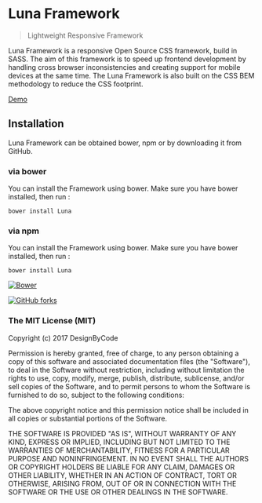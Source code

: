 # Luna Framework
> Lightweight Responsive Framework

Luna Framework is a responsive Open Source CSS framework, build in SASS. The aim of this framework is to speed up frontend development by handling cross browser inconsistencies and creating support for mobile devices at the same time. The Luna Framework is also built on the CSS BEM methodology to reduce the CSS footprint.

[Demo](https://designbycode.github.io/Luna/Build/index.html)

## Installation
Luna Framework can be obtained bower, npm or by downloading it from GitHub.


### via bower

You can install the Framework using bower. Make sure you have bower installed, then run :
````
bower install Luna
````
### via npm

You can install the Framework using bower. Make sure you have bower installed, then run :
````
bower install Luna
````

[![Bower](https://img.shields.io/bower/v/bootstrap.svg)](https://bower.io/search/?q=luna)

[![GitHub forks](https://img.shields.io/github/forks/badges/shields.svg?style=social&label=Fork)]()


### The MIT License (MIT)

Copyright (c) 2017 DesignByCode

Permission is hereby granted, free of charge, to any person obtaining a copy
of this software and associated documentation files (the "Software"), to deal
in the Software without restriction, including without limitation the rights
to use, copy, modify, merge, publish, distribute, sublicense, and/or sell
copies of the Software, and to permit persons to whom the Software is
furnished to do so, subject to the following conditions:

The above copyright notice and this permission notice shall be included in
all copies or substantial portions of the Software.

THE SOFTWARE IS PROVIDED "AS IS", WITHOUT WARRANTY OF ANY KIND, EXPRESS OR
IMPLIED, INCLUDING BUT NOT LIMITED TO THE WARRANTIES OF MERCHANTABILITY,
FITNESS FOR A PARTICULAR PURPOSE AND NONINFRINGEMENT. IN NO EVENT SHALL THE
AUTHORS OR COPYRIGHT HOLDERS BE LIABLE FOR ANY CLAIM, DAMAGES OR OTHER
LIABILITY, WHETHER IN AN ACTION OF CONTRACT, TORT OR OTHERWISE, ARISING FROM,
OUT OF OR IN CONNECTION WITH THE SOFTWARE OR THE USE OR OTHER DEALINGS IN
THE SOFTWARE.
